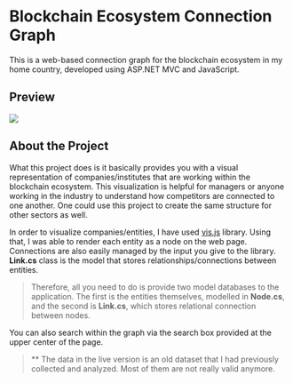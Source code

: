 # Blockchain Ecosystem Connection Graph

This is a web-based connection graph for the blockchain ecosystem in my home country, developed using ASP.NET MVC and JavaScript.

## Preview


![](./extras/readme/preview.gif)


## About the **Project**

What this project does is it basically provides you with a visual representation of companies/institutes that are working within the blockchain ecosystem.
This visualization is helpful for managers or anyone working in the industry to understand how competitors are connected to one another. One could use this project
to create the same structure for other sectors as well.

In order to visualize companies/entities, I have used [vis.js][vis library] library. Using that, I was able to render each entity as a node on the web page. Connections are also easily
managed by the input you give to the library. **Link.cs** class is the model that stores relationships/connections between entities.

>Therefore, all you need to do is provide two model databases to the application. The first is the entities themselves, modelled in **Node.cs**, and the second is **Link.cs**, which stores relational connection between nodes.

You can also search within the graph via the search box provided at the upper center of the page.


>** The data in the live version is an old dataset that I had previously collected and analyzed. Most of them are not really valid anymore.


[vis library]:https://visjs.org/
